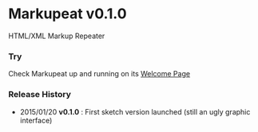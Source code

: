 # Markupeat v0.1.0
HTML/XML Markup Repeater

### Try
Check Markupeat up and running on its [Welcome Page](http://rafaelcamargo.com/pro/markupeat/welcome)

### Release History
- 2015/01/20 **v0.1.0** : First sketch version launched (still an ugly graphic interface)
